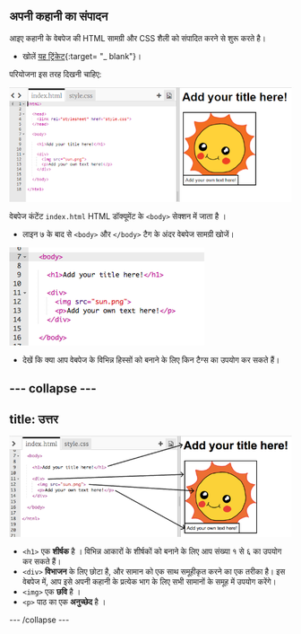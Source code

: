 ## अपनी कहानी का संपादन

आइए कहानी के वेबपेज की HTML सामग्री और CSS शैली को संपादित करने से शुरू करते है।

+ खोलें [यह ट्रिंकेट](http://jumpto.cc/web-story){:target= "_ blank"}।

परियोजना इस तरह दिखनी चाहिए:

![screenshot](images/story-starter.png)

वेबपेज कंटेंट `index.html` HTML डॉक्यूमेंट के `<body>` सेक्शन में जाता है ।

+ लाइन ७ के बाद से `<body>` और `</body>` टैग के अंदर वेबपेज सामग्री खोजें।

![screenshot](images/story-html.png)

+ देखें कि क्या आप वेबपेज के विभिन्न हिस्सों को बनाने के लिए किन टैग्स का उपयोग कर सकते हैं।

## \--- collapse \---

## title: उत्तर

![screenshot](images/story-elements.png)

+ `<h1>` एक **शीर्षक** है । विभिन्न आकारों के शीर्षकों को बनाने के लिए आप संख्या १ से ६ का उपयोग कर सकते हैं।
+ `<div>` **विभाजन** के लिए छोटा है, और सामान को एक साथ समूहीकृत करने का एक तरीका है। इस वेबपेज में, आप इसे अपनी कहानी के प्रत्येक भाग के लिए सभी सामानों के समूह में उपयोग करेंगे।
+ `<img>` एक **छवि** है ।
+ `<p>` पाठ का एक **अनुच्छेद** है ।

\--- /collapse \---